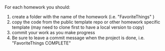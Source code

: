 For each homework you should:
1. create a folder with the name of the homework (i.e. "FavoriteThings" )
2. copy the code from the public template repo or other homework specific template (may need to clone first to have a local version to copy)
3. commit your work as you make progress
4. Be sure to leave a commit message when the project is done, i.e. "FavoriteThings COMPLETE"